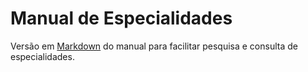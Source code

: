 # Manual de Especialidades

Versão em [Markdown](https://pt.wikipedia.org/wiki/Markdown) do manual para facilitar pesquisa e consulta de especialidades.